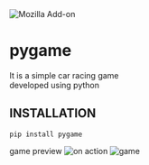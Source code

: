 <img alt="Mozilla Add-on" src="https://img.shields.io/amo/users/python?color=green&label=pygame&logo=python&logoColor=black">



# pygame
It is a simple car racing game
<br>
developed using python

## INSTALLATION
```pip install pygame```

game preview
![on action](https://user-images.githubusercontent.com/60142434/131636274-ae9812df-bc2c-4af9-8eb5-bcd286b36b8e.PNG)
![game](https://user-images.githubusercontent.com/60142434/131636284-0af2a2e0-af8f-42ec-9ccf-00fe2644fbea.PNG)

 
